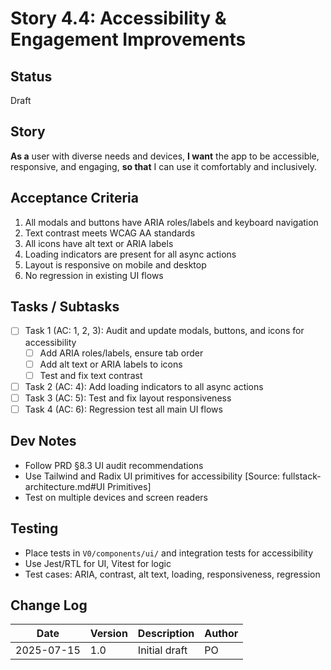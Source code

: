 # Story 4.4: Accessibility & Engagement Improvements

## Status
Draft

## Story
**As a** user with diverse needs and devices,
**I want** the app to be accessible, responsive, and engaging,
**so that** I can use it comfortably and inclusively.

## Acceptance Criteria
1. All modals and buttons have ARIA roles/labels and keyboard navigation
2. Text contrast meets WCAG AA standards
3. All icons have alt text or ARIA labels
4. Loading indicators are present for all async actions
5. Layout is responsive on mobile and desktop
6. No regression in existing UI flows

## Tasks / Subtasks
- [ ] Task 1 (AC: 1, 2, 3): Audit and update modals, buttons, and icons for accessibility
  - [ ] Add ARIA roles/labels, ensure tab order
  - [ ] Add alt text or ARIA labels to icons
  - [ ] Test and fix text contrast
- [ ] Task 2 (AC: 4): Add loading indicators to all async actions
- [ ] Task 3 (AC: 5): Test and fix layout responsiveness
- [ ] Task 4 (AC: 6): Regression test all main UI flows

## Dev Notes
- Follow PRD §8.3 UI audit recommendations
- Use Tailwind and Radix UI primitives for accessibility [Source: fullstack-architecture.md#UI Primitives]
- Test on multiple devices and screen readers

## Testing
- Place tests in `V0/components/ui/` and integration tests for accessibility
- Use Jest/RTL for UI, Vitest for logic
- Test cases: ARIA, contrast, alt text, loading, responsiveness, regression

## Change Log
| Date | Version | Description | Author |
|------|---------|-------------|--------|
| 2025-07-15 | 1.0 | Initial draft | PO | 